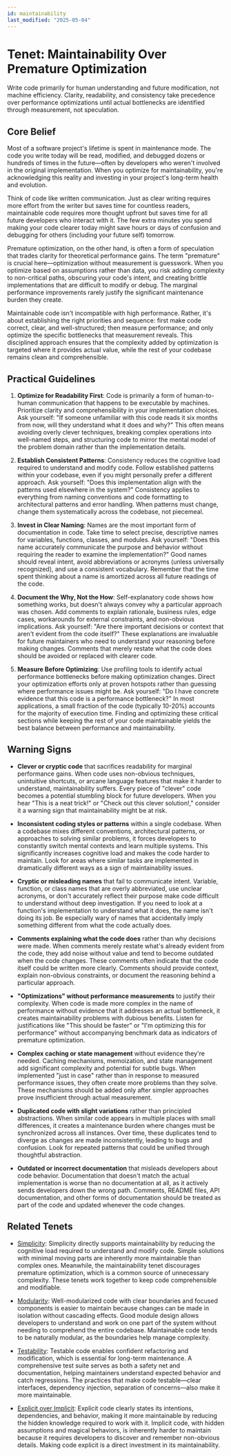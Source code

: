 ```yaml
---
id: maintainability
last_modified: "2025-05-04"
---
```


# Tenet: Maintainability Over Premature Optimization

Write code primarily for human understanding and future modification, not machine efficiency. Clarity, readability, and consistency take precedence over performance optimizations until actual bottlenecks are identified through measurement, not speculation.

## Core Belief

Most of a software project's lifetime is spent in maintenance mode. The code you write today will be read, modified, and debugged dozens or hundreds of times in the future—often by developers who weren't involved in the original implementation. When you optimize for maintainability, you're acknowledging this reality and investing in your project's long-term health and evolution.

Think of code like written communication. Just as clear writing requires more effort from the writer but saves time for countless readers, maintainable code requires more thought upfront but saves time for all future developers who interact with it. The few extra minutes you spend making your code clearer today might save hours or days of confusion and debugging for others (including your future self) tomorrow.

Premature optimization, on the other hand, is often a form of speculation that trades clarity for theoretical performance gains. The term "premature" is crucial here—optimization without measurement is guesswork. When you optimize based on assumptions rather than data, you risk adding complexity to non-critical paths, obscuring your code's intent, and creating brittle implementations that are difficult to modify or debug. The marginal performance improvements rarely justify the significant maintenance burden they create.

Maintainable code isn't incompatible with high performance. Rather, it's about establishing the right priorities and sequence: first make code correct, clear, and well-structured; then measure performance; and only optimize the specific bottlenecks that measurement reveals. This disciplined approach ensures that the complexity added by optimization is targeted where it provides actual value, while the rest of your codebase remains clean and comprehensible.

## Practical Guidelines

1. **Optimize for Readability First**: Code is primarily a form of human-to-human communication that happens to be executable by machines. Prioritize clarity and comprehensibility in your implementation choices. Ask yourself: "If someone unfamiliar with this code reads it six months from now, will they understand what it does and why?" This often means avoiding overly clever techniques, breaking complex operations into well-named steps, and structuring code to mirror the mental model of the problem domain rather than the implementation details.

2. **Establish Consistent Patterns**: Consistency reduces the cognitive load required to understand and modify code. Follow established patterns within your codebase, even if you might personally prefer a different approach. Ask yourself: "Does this implementation align with the patterns used elsewhere in the system?" Consistency applies to everything from naming conventions and code formatting to architectural patterns and error handling. When patterns must change, change them systematically across the codebase, not piecemeal.

3. **Invest in Clear Naming**: Names are the most important form of documentation in code. Take time to select precise, descriptive names for variables, functions, classes, and modules. Ask yourself: "Does this name accurately communicate the purpose and behavior without requiring the reader to examine the implementation?" Good names should reveal intent, avoid abbreviations or acronyms (unless universally recognized), and use a consistent vocabulary. Remember that the time spent thinking about a name is amortized across all future readings of the code.

4. **Document the Why, Not the How**: Self-explanatory code shows how something works, but doesn't always convey why a particular approach was chosen. Add comments to explain rationale, business rules, edge cases, workarounds for external constraints, and non-obvious implications. Ask yourself: "Are there important decisions or context that aren't evident from the code itself?" These explanations are invaluable for future maintainers who need to understand your reasoning before making changes. Comments that merely restate what the code does should be avoided or replaced with clearer code.

5. **Measure Before Optimizing**: Use profiling tools to identify actual performance bottlenecks before making optimization changes. Direct your optimization efforts only at proven hotspots rather than guessing where performance issues might be. Ask yourself: "Do I have concrete evidence that this code is a performance bottleneck?" In most applications, a small fraction of the code (typically 10-20%) accounts for the majority of execution time. Finding and optimizing these critical sections while keeping the rest of your code maintainable yields the best balance between performance and maintainability.

## Warning Signs

- **Clever or cryptic code** that sacrifices readability for marginal performance gains. When code uses non-obvious techniques, unintuitive shortcuts, or arcane language features that make it harder to understand, maintainability suffers. Every piece of "clever" code becomes a potential stumbling block for future developers. When you hear "This is a neat trick!" or "Check out this clever solution!," consider it a warning sign that maintainability might be at risk.

- **Inconsistent coding styles or patterns** within a single codebase. When a codebase mixes different conventions, architectural patterns, or approaches to solving similar problems, it forces developers to constantly switch mental contexts and learn multiple systems. This significantly increases cognitive load and makes the code harder to maintain. Look for areas where similar tasks are implemented in dramatically different ways as a sign of maintainability issues.

- **Cryptic or misleading names** that fail to communicate intent. Variable, function, or class names that are overly abbreviated, use unclear acronyms, or don't accurately reflect their purpose make code difficult to understand without deep investigation. If you need to look at a function's implementation to understand what it does, the name isn't doing its job. Be especially wary of names that accidentally imply something different from what the code actually does.

- **Comments explaining what the code does** rather than why decisions were made. When comments merely restate what's already evident from the code, they add noise without value and tend to become outdated when the code changes. These comments often indicate that the code itself could be written more clearly. Comments should provide context, explain non-obvious constraints, or document the reasoning behind a particular approach.

- **"Optimizations" without performance measurements** to justify their complexity. When code is made more complex in the name of performance without evidence that it addresses an actual bottleneck, it creates maintainability problems with dubious benefits. Listen for justifications like "This should be faster" or "I'm optimizing this for performance" without accompanying benchmark data as indicators of premature optimization.

- **Complex caching or state management** without evidence they're needed. Caching mechanisms, memoization, and state management add significant complexity and potential for subtle bugs. When implemented "just in case" rather than in response to measured performance issues, they often create more problems than they solve. These mechanisms should be added only after simpler approaches prove insufficient through actual measurement.

- **Duplicated code with slight variations** rather than principled abstractions. When similar code appears in multiple places with small differences, it creates a maintenance burden where changes must be synchronized across all instances. Over time, these duplicates tend to diverge as changes are made inconsistently, leading to bugs and confusion. Look for repeated patterns that could be unified through thoughtful abstraction.

- **Outdated or incorrect documentation** that misleads developers about code behavior. Documentation that doesn't match the actual implementation is worse than no documentation at all, as it actively sends developers down the wrong path. Comments, README files, API documentation, and other forms of documentation should be treated as part of the code and updated whenever the code changes.

## Related Tenets

- [Simplicity](simplicity.md): Simplicity directly supports maintainability by reducing the cognitive load required to understand and modify code. Simple solutions with minimal moving parts are inherently more maintainable than complex ones. Meanwhile, the maintainability tenet discourages premature optimization, which is a common source of unnecessary complexity. These tenets work together to keep code comprehensible and modifiable.

- [Modularity](modularity.md): Well-modularized code with clear boundaries and focused components is easier to maintain because changes can be made in isolation without cascading effects. Good module design allows developers to understand and work on one part of the system without needing to comprehend the entire codebase. Maintainable code tends to be naturally modular, as the boundaries help manage complexity.

- [Testability](testability.md): Testable code enables confident refactoring and modification, which is essential for long-term maintenance. A comprehensive test suite serves as both a safety net and documentation, helping maintainers understand expected behavior and catch regressions. The practices that make code testable—clear interfaces, dependency injection, separation of concerns—also make it more maintainable.

- [Explicit over Implicit](explicit-over-implicit.md): Explicit code clearly states its intentions, dependencies, and behavior, making it more maintainable by reducing the hidden knowledge required to work with it. Implicit code, with hidden assumptions and magical behaviors, is inherently harder to maintain because it requires developers to discover and remember non-obvious details. Making code explicit is a direct investment in its maintainability.
